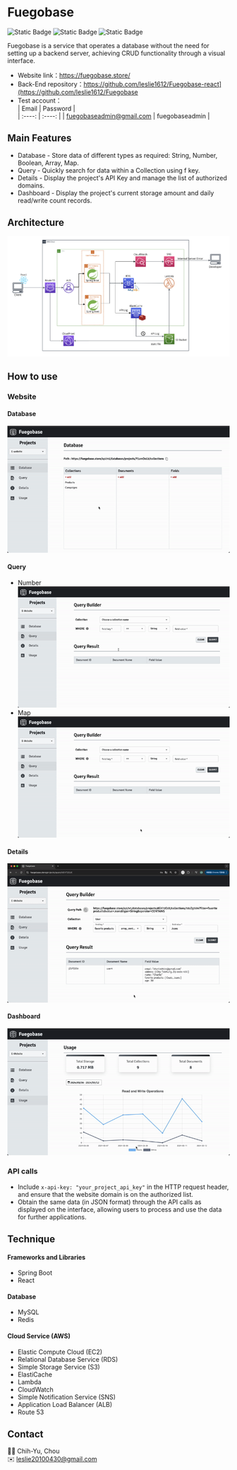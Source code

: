 # Fuegobase
![Static Badge](https://img.shields.io/badge/AWS-Service-grey?logo=amazonaws&color=orange) ![Static Badge](https://img.shields.io/badge/Backend-SpringBoot-grey?logo=springboot&color=green) 
![Static Badge](https://img.shields.io/badge/Frontend-React-grey?logo=react&color=1b81a6)

Fuegobase is a service that operates a database without the need for setting up a backend server, achieving CRUD functionality through a visual interface.  

- Website link：https://fuegobase.store/      
- Back-End repository：https://github.com/leslie1612/Fuegobase-react](https://github.com/leslie1612/Fuegobase          
- Test account：       
	|  Email  |  Password  |  
	|  :----: |  :----:  | 
	|  fuegobaseadmin@gmail.com  |  fuegobaseadmin  |  

## Main Features
- Database - Store data of different types as required: String, Number, Boolean, Array, Map.
- Query - Quickly search for data within a Collection using f key.
- Details - Display the project's API Key and manage the list of authorized domains.
- Dashboard - Display the project's current storage amount and daily read/write count records.

## Architecture
![image](https://github.com/leslie1612/Fuegobase/blob/main/assets/fuegobase-infrastructure.png)

## How to use
### Website 
#### Database   
![image](https://github.com/leslie1612/Fuegobase/blob/main/assets/fuegobase-database-converter.gif)   	  
#### Query    
- Number     
	![image](https://github.com/leslie1612/Fuegobase/blob/main/assets/fuegobase-query-number-converter.gif)    
- Map    
	![image](https://github.com/leslie1612/Fuegobase/blob/main/assets/fuegobase-query-map-converter.gif)    
#### Details    
![image](https://github.com/leslie1612/Fuegobase/blob/main/assets/fuegobase-details-converter.gif)     
#### Dashboard     
![image](https://github.com/leslie1612/Fuegobase/blob/main/assets/fuegobase-date-pick-converter.gif)    

### API calls
- Include `x-api-key: "your_project_api_key"` in the HTTP request header, and ensure that the website domain is on the authorized list.
- Obtain the same data (in JSON format) through the API calls as displayed on the interface, allowing users to process and use the data for further applications.

## Technique
#### Frameworks and Libraries
- Spring Boot
- React
#### Database 
- MySQL
- Redis
#### Cloud Service (AWS)
- Elastic Compute Cloud (EC2)
- Relational Database Service (RDS)
- Simple Storage Service (S3)
- ElastiCache
- Lambda
- CloudWatch
- Simple Notification Service (SNS)
- Application Load Balancer (ALB)
- Route 53

## Contact
🧑‍💻 Chih-Yu, Chou   
✉️ leslie20100430@gmail.com

